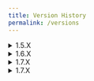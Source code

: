 ```yaml
---
title: Version History
permalink: /versions
---
```


<details>
<summary>1.5.X</summary>
<b>INITIAL RELEASE</b>
<br>
v1.5.0 - 27 February 2024
<ul>
 <li>Adds Gronckles, Deadly Nadders, Monstrous Nightmares, and Hideous Zipplebacks
<ul style="padding-left:20px">
 <li>Includes sitting, riding, flying, and shooting behavior
 </li>
</ul>
 </li>
  <li>
    Adds Dragon Hunter Ships and Hunter Watchtowers
<ul style="padding-left:20px">
 <li>Includes Dragon Cages and Dragon Hunters
 </li>
</ul>
 <li>Adds Book of Dragons with an entry for each dragon
 </li>
 <li>Changes chicken model to be more HTTYD-esque
 </li>
  </li>
</ul>
<b>HOTFIX</b>
<br>
v1.5.1 - 28 February 2024
<ul>
 <li>Fixes dragons not sitting</li>
 <li>Fixes Zipplebacks not having variants</li>
</ul>
<b>HOTFIX</b>
<br>
v1.5.2 - 13 August 2024
<ul>
 <li>Fixes issues caused by the removal of the Holiday Creator Features</li>
 <li>Adds the long-awaited Night Fury! No Book of Dragons entry yet.</li>
</ul>
</details>

<details>
<summary>1.6.X</summary>
<b>MINOR VERSION</b>
<br>
v1.6.0 - 19 August 2024
<ul>
 <li>Adds Whispering Deaths
 <li>Adds breeding, baby dragons, and eggs for all dragons except night furies
 <li>Adds Book of Dragons entries for the Night Fury and Whispering Death
 <li>Adds achievements in a separate pack. For now, only available in English. Translation to Portuguese is planned.
 <li>Fixes many bugs
 </li>
 </li>
 </li>
 </li>
 </li>
</ul> 
<b>HOTFIX</b>
<br>
v1.6.1 - 19 August 2024
<ul>
 <li>Fixes an issue where dragons were hard to train because they were often high in the sky. They should now land more frequently.</li>
 <li>Partially fixed an issue where Whispering Deaths would sometimes float into the sky when attacked. They should not do this as often.</li>
</ul>
<b>HOTFIX</b>
<br>
v1.6.2 - 20 August 2024
<ul>
 <li>Fixes an lack of animations for most baby dragons.</li>
 <li>Fixes an issue where most dragons would sometimes float into the sky when attacked.</li>
</ul>
</details>

<details>
<summary>1.7.X</summary>
<b>MINOR VERSION</b>
<br>
v1.7.0 - 27 August 2024
<ul>
 <li>Adds Thunderdrums. No Book of Dragons entry yet
 <li>Adds sounds for many dragons
 <li>Adds the Dragon Blade and Monstrous Nightmare Gel
 <li>Fixes many bugs
 </li>
 </li>
 </li>
 </li>
</ul> 
</details>

<details>
<summary>1.7.X</summary>
<b>MINOR VERSION</b>
<br>
v1.7.0 - 6 September 2024
<ul>
 <li>Adds Sand Wraiths. No Book of Dragons entry yet
 <li>Adds new attack animation for Thunderdrums
 <li>Updates the Watchtower loot to include newer items and more dragon eggs
 <li>Updates some dragon flying and fleeing behavior
 <li>Fixes many bug
 </li>
 </li>
 </li>
 </li>
</ul> 
</details>
